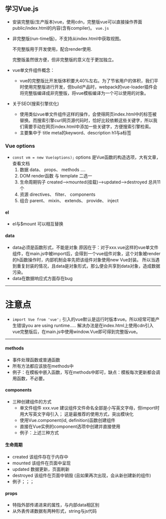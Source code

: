 ## 学习Vue.js
* 安装完整版(生产版本)vue，使用cdn，完整版vue可以直接操作界面public/index.html的内容(含有compiler)。  `vue.js`
* 非完整版(run-time版)，不支持从index.html中获取视图。

  不完整版用于开发使用，配合render使用.
  
  完整版虽然很方便，但非完整版的意义在于更加独立。
* vue单文件组件概念：
  * vue的完整版比开发版体积要大40%左右。为了节省用户的体积，我们平时使用完整版进行开发，但build产品时，webpack的vue-loader插件会将完整版编译成非完整版，将vue模板编译为一个可以使用的对象。
* 关于SEO(搜索引擎优化)
  * 使用类似vue单文件组件这样的操作，会使得网页index.html中的标签被替换。而搜索引擎curl网页源代码时，恰好比较依赖这些关键字，所以我们需要手动在网页index.html中添加一些关键字，方便搜索引擎检索。
  * 主要集中于 title meta的keyword、description  h1与a标签
### Vue options
* `const vm = new Vue(options);`
  options 是Vue函数的构造选项，大有文章，查看文档
  1. 数据  data、 props、 methods ....
  2. DOM  render函数 与 template 二选一
  3. 生命周期钩子  created-->mounted(挂载)-->updated-->destroyed   总共11个
  4. 资源  directives、 filter、 components
  5. 组合  parent、 mixin、 extends、 provide、 inject
#### el
* el与$mount 可以相互替换
#### data
* data必须是函数形式，不能是对象
  原因在于：对于xxx.vue这样的vue单文件组件，在main.js中被import后，会得到一个vue组件对象，这个对象被render的h函数操作时，内部机制会率先把该组件对象使用new Vue封装。 所以当遇到重复封装的情况，且data是对象形式，那么便会共享到data对象，造成数据污染。
* data在数据响应式方面存在bug
----------------------------------------------------------------
# 注意点
* `import Vue from 'vue';` 引入的vue默认是运行时版本vue。所以经常可能产生错误you are using runtime.....
  解决办法是在index.html上使用cdn引入vue完整版后，在main.js中使用window.Vue即可得到完整版vue。
--------------------------------------------
#### methods
* 事件处理函数或普通函数
* 所有方法都应该放在methods中
* 例子：在模板中嵌入函数，写在methods中即可，缺点：模板每次更新都会调用函数，不必要。
#### components
* 三种创建组件的方式
  * 单文件组件  xxx.vue  建议组件文件命名全部是小写英文字母，但import时用大写英文字母引入；   这是最推荐的使用方式，突出模块化
  * 使用Vue.component(id, definition)函数创建组件
  * 直接在Vue实例的component选项中创建并直接使用
  * 例子：上述三种方式
#### 生命周期
* created 该组件存在于内存中
* mounted 该组件在页面中呈现
* updated 数据更新，页面刷新
* destroyed 该组件在页面中销毁 (且如果再次出现，会从新创建新的组件)
* 例子；；；
#### props
* 特指外部传递进来的属性，与内部data相区别
* 从外表传递数据有两种形式，string与js代码